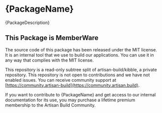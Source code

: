 # {PackageName}

{PackageDescription}

## This Package is MemberWare

The source code of this package has been released under the MIT license. It is an internal tool that we use to build our applications. You can use it in any way that complies with the MIT license.

This repository is a read-only subtree split of artisan-build/kibble, a private repository. This repository is not open to contributions and we have not enabled issues. You can receive community support at [https://community.artisan-build](https://community.artisan.build). 

If you want to contribute to {PackageName} and get access to our internal documentation for its use, you may purchase a lifetime premium membership to the Artisan Build Community.

